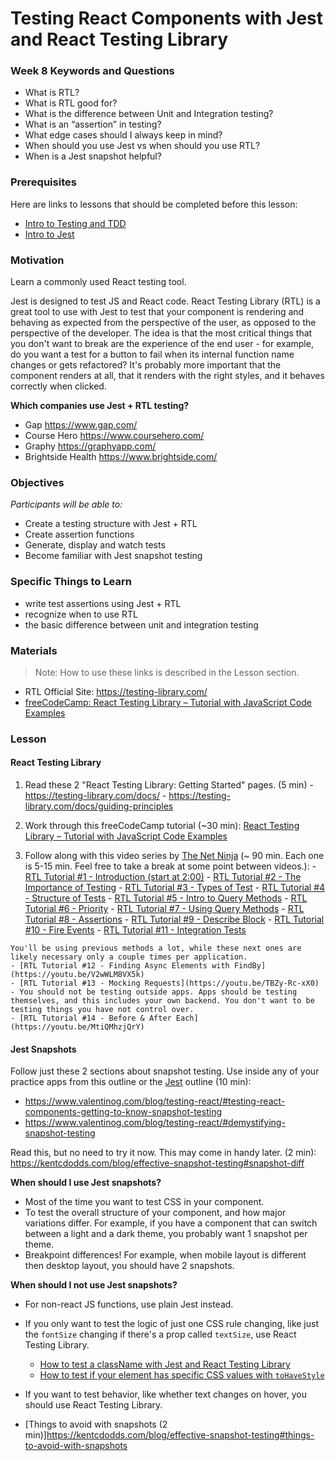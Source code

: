 # Testing React Components with Jest and React Testing Library

### Week 8 Keywords and Questions

- What is RTL?
- What is RTL good for?
- What is the difference between Unit and Integration testing?
- What is an “assertion” in testing?
- What edge cases should I always keep in mind?
- When should you use Jest vs when should you use RTL?
- When is a Jest snapshot helpful?

### Prerequisites

Here are links to lessons that should be completed before this lesson:

- [Intro to Testing and TDD](testing-and-tdd.md)
- [Intro to Jest](jest.md)

### Motivation

Learn a commonly used React testing tool.

Jest is designed to test JS and React code.  React Testing Library (RTL) is a great tool to use with Jest to test that your component is rendering and behaving as expected from the perspective of the user, as opposed to the perspective of the developer.  The idea is that the most critical things that you don't want to break are the experience of the end user - for example, do you want a test for a button to fail when its internal function name changes or gets refactored?  It's probably more important that the component renders at all, that it renders with the right styles, and it behaves correctly when clicked.

**Which companies use Jest + RTL testing?**

- Gap https://www.gap.com/
- Course Hero https://www.coursehero.com/
- Graphy https://graphyapp.com/
- Brightside Health https://www.brightside.com/

### Objectives

_Participants will be able to:_

- Create a testing structure with Jest + RTL
- Create assertion functions
- Generate, display and watch tests
- Become familiar with Jest snapshot testing

### Specific Things to Learn

  - write test assertions using Jest + RTL
  - recognize when to use RTL
  - the basic difference between unit and integration testing

### Materials
  > Note:  How to use these links is described in the Lesson section.

  - RTL Official Site: https://testing-library.com/
  - [freeCodeCamp: React Testing Library – Tutorial with JavaScript Code Examples](https://www.freecodecamp.org/news/react-testing-library-tutorial-javascript-example-code/)

### Lesson

#### React Testing Library

  1. Read these 2 "React Testing Library: Getting Started" pages. (5 min)
    - https://testing-library.com/docs/
    - https://testing-library.com/docs/guiding-principles

  2. Work through this freeCodeCamp tutorial (~30 min): [React Testing Library – Tutorial with JavaScript Code Examples](https://www.freecodecamp.org/news/react-testing-library-tutorial-javascript-example-code/)

  3. Follow along with this video series by [The Net Ninja](https://www.youtube.com/channel/UCW5YeuERMmlnqo4oq8vwUpg) (~ 90 min.  Each one is 5-15 min. Feel free to take a break at some point between videos.):
    - [RTL Tutorial #1 - Introduction (start at 2:00)](https://youtu.be/7dTTFW7yACQ?t=119)
    - [RTL Tutorial #2 - The Importance of Testing](https://youtu.be/tit8PecSH70)
    - [RTL Tutorial #3 - Types of Test](https://youtu.be/n_sS-GAgZ98)
    - [RTL Tutorial #4 - Structure of Tests](https://youtu.be/SppbtlpPZu4)
    - [RTL Tutorial #5 - Intro to Query Methods](https://youtu.be/Yghw9FkNGsc)
    - [RTL Tutorial #6 - Priority](https://youtu.be/PLL5Pvuk-tw)
    - [RTL Tutorial #7 - Using Query Methods](https://youtu.be/l9qr3EuLE_8)
    - [RTL Tutorial #8 - Assertions](https://youtu.be/3ugQRXRToFA)
    - [RTL Tutorial #9 - Describe Block](https://youtu.be/kVzw_f7TfCE)
    - [RTL Tutorial #10 - Fire Events](https://youtu.be/0Y11K7KSC80)
    - [RTL Tutorial #11 - Integration Tests](https://youtu.be/6wbnwsKrnYU)

    You'll be using previous methods a lot, while these next ones are likely necessary only a couple times per application.
    - [RTL Tutorial #12 - Finding Async Elements with FindBy](https://youtu.be/V2wWLM8VX5k)
    - [RTL Tutorial #13 - Mocking Requests](https://youtu.be/TBZy-Rc-xX0) - You should not be testing outside apps. Apps should be testing themselves, and this includes your own backend. You don't want to be testing things you have not control over.
    - [RTL Tutorial #14 - Before & After Each](https://youtu.be/MtiQMhzjQrY)

#### Jest Snapshots

Follow just these 2 sections about snapshot testing. Use inside any of your practice apps from this outline or the [Jest](jest.md) outline (10 min):
- https://www.valentinog.com/blog/testing-react/#testing-react-components-getting-to-know-snapshot-testing
- https://www.valentinog.com/blog/testing-react/#demystifying-snapshot-testing

Read this, but no need to try it now.  This may come in handy later. (2 min): https://kentcdodds.com/blog/effective-snapshot-testing#snapshot-diff

**When should I use Jest snapshots?**
- Most of the time you want to test CSS in your component.
- To test the overall structure of your component, and how major variations differ.  For example, if you have a component that can switch between a light and a dark theme, you probably want 1 snapshot per theme.
- Breakpoint differences!  For example, when mobile layout is different then desktop layout, you should have 2 snapshots.

**When should I not use Jest snapshots?**
- For non-react JS functions, use plain Jest instead.
- If you only want to test the logic of just one CSS rule changing, like just the `fontSize` changing if there's a prop called `textSize`, use React Testing Library.
  - [How to test a className with Jest and React Testing Library](https://www.semicolonworld.com/question/72512/how-to-test-a-classname-with-jest-and-react-testing-library)
  - [How to test if your element has specific CSS values with `toHaveStyle`](https://github.com/testing-library/jest-dom#tohavestyle)
- If you want to test behavior, like whether text changes on hover, you should use React Testing Library.

- [Things to avoid with snapshots (2 min)]https://kentcdodds.com/blog/effective-snapshot-testing#things-to-avoid-with-snapshots
